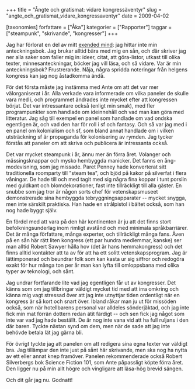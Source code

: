 +++
title = "Ångte och gratismat: vidare kongressäventyr"
slug = "angte_och_gratismat_vidare_kongressaventyr"
date = 2009-04-02

[taxonomies]
forfattare = ["Åka"]
kategorier = ["Rapporter"]
taggar = ["steampunk", "skrivande", "kongresser"]
+++

Jag har förlorat en del av mitt <a href="http://annien.wordpress.com/2009/01/27/the-extended-mind/">exended mind</a>: jag hittar inte min anteckningsbok. Jag brukar alltid bära med mig en sån, och där skriver jag ner alla saker som faller mig in: ideer, citat, att göra-listor, utkast till olika texter, minnesanteckningar, böcker jag vill läsa, och så vidare. Var är min anteckningsbok? Frustrerande. Nåja, några spridda noteringar från helgens kongress kan jag nog åstadkomma ändå.

För det första måste jag instämma med Ante om att det var mer välorganiserat i år. Alla verkade vara informerade om vilka paneler de skulle vara med i, och programmet ändrades inte mycket efter att kongressen börjat. Det var intressantare också (enligt min smak), med fler programpunkter som handlade om ideinnehåll och vad man kan göra med litteratur. Jag såg till exempel en panel som handlade om vad ondska egentligen är, och vad den har för roll i sf och fantasy. Och så var jag med i en panel om kolonialism och sf, som bland annat handlade om i vilken utsträckning sf är propaganda för kolonisering av rymden. Jag tycker förstås att paneler om att skriva och publicera är intressanta också.

Det var mycket steampunk i år, ännu mer än förra året. Volanger och mässingsknappar och mysko hembyggda manicker. Det fanns en ång-modevisning, som jag missade. Paret Penney hade konverterat sitt traditionella roomparty till "steam tea", och bjöd på kakor på silverfat i flera våningar. De hade till och med tagit med sig några fina koppar i tunt porslin med guldkant och blomdekorationer, fast inte tillräckligt till alla gäster. En snubbe som jag tror är någon sorts chef för vetenskapsmuseet demonstrerade sina hembyggda tebryggningsapparater -- mycket snygga, men inte särskilt praktiska. Han hade en strålpistol i bältet också, som han nog hade byggt själv.

En fördel med att vara på den här kontinenten är ju att det finns stort befolkningsunderlag inom rimligt avstånd och med minimala språkbarriärer. Det är många författare, många experter, och tillräckligt många fans. Även på en sån här rätt liten kongress (ett par hundra medlemmar, kanske) ser man alltid Robert Sawyer hålla hov (det är hans hemmakongress) och det finns alltid kontakter att ta av för att ha ett solitt vetenskapsprogram. Jag är lättimponerad och beundrar folk som kan kasta ur sig siffror och redogöra exakt för hur många ton per år man kan lyfta till omloppsbana med olika typer av teknologi, och sånt. 

Jag undrar fortfarande lite vad jag egentligen får ut av kongresser. Det känns som om jag tillbringar väldigt mycket tid med att irra omkring och känna mig vagt stressad över att jag inte utnyttjar tiden ordentligt när en kongress är så kort och snart över. Ibland råkar man ju ut för missöden också, som när hotellbarens personal var alldeles sönderjäktad, och jag inte fick min mat förrän dottern redan ätit färdigt -- och sen fick jag något som inte var vad jag hade beställt. De är nog inte vana vid att ha full ruljans i den där baren. Tyckte nästan synd om dem, men när de sade att jag inte behövde  betala lät jag gärna bli.

För övrigt tyckte jag att panelen om att redigera sina egna texter var väldigt bra. Jag tillämpar den inte just på sånt här skrivande, men ska nog ha nytta av ett eller annat knep framöver. Panelen rekommenderade också Robert Silverbergs bok Science Fiction 101, som Ante påpassligt köpte förra året. Den ligger nu på min allt högre och vingligare att läsa-hög brevid sängen.

Och dit går jag nu. Godnatt!
